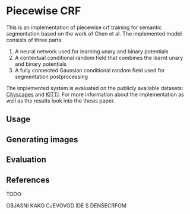# Piecewise CRF

This is an implementation of piecewise crf training for semantic segmentation based on the work of Chen et al. The implemented model consists of three parts:

1. A neural network used for learning unary and binary potentials
2. A contextual conditional random field that combines the learnt unary and binary potentials
3. A fully connected Gaussian conditional random field used for segmentation postprocessing

The implemented system is evaluated on the publicly available datasets: [Cityscapes](https://www.cityscapes-dataset.com/) and [KITTI](http://adas.cvc.uab.es/s2uad/). For more information about the implementation as well as the results look into the thesis paper.

## Usage

## Generating images

## Evaluation


## References



TODO

OBJASNI KAKO CJEVOVOD IDE S DENSECRFOM
